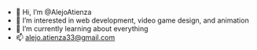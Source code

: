 - 👋 Hi, I’m @AlejoAtienza
- 👀 I’m interested in web development, video game design, and animation
- 🌱 I’m currently learning about everything
- 📫 alejo.atienza33@gmail.com

<!---
AlejoAtienza/AlejoAtienza is a ✨ special ✨ repository because its `README.md` (this file) appears on your GitHub profile.
You can click the Preview link to take a look at your changes.
--->
